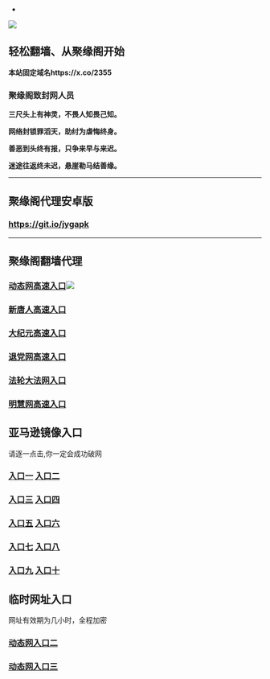 * 
![](https://raw.githubusercontent.com/hao369/a/master/j.jpg)



## 轻松翻墙、从聚缘阁开始

**本站固定域名https://x.co/2355**

### 聚缘阁致封网人员

**三尺头上有神灵，不畏人知畏己知。**

**网络封锁罪滔天，助纣为虐悔终身。**

**善恶到头终有报，只争来早与来迟。**

**迷途往返终未迟，悬崖勒马结善缘。**

***



##  聚缘阁代理安卓版

### https://git.io/jygapk


***


## 聚缘阁翻墙代理 

### [动态网高速入口](https://vojtvc5d6l.execute-api.us-east-2.amazonaws.com/155887-98/?id=2)![](https://raw.githubusercontent.com/hao369/a/master/jygdl.gif)

### [新唐人高速入口](https://vojtvc5d6l.execute-api.us-east-2.amazonaws.com/155887-98/?id=5)

### [大纪元高速入口](https://vojtvc5d6l.execute-api.us-east-2.amazonaws.com/155887-98/?id=7)

### [退党网高速入口](https://vojtvc5d6l.execute-api.us-east-2.amazonaws.com/155887-98/?id=8)

### [法轮大法网入口](https://vojtvc5d6l.execute-api.us-east-2.amazonaws.com/155887-98/?id=15)

### [明慧网高速入口](https://vojtvc5d6l.execute-api.us-east-2.amazonaws.com/155887-98/?id=3)



## 亚马逊镜像入口 

请逐一点击,你一定会成功破网

### **[入口一](http://x.co/2244)** **[入口二](http://x.co/3824)**


### **[入口三](https://s3.eu-central-1.amazonaws.com/jyg3/index.html)**  **[入口四](https://s3-ap-southeast-1.amazonaws.com/jyg4/index.html)**

### **[入口五](https://s3.ap-south-1.amazonaws.com/jyg5/index.html)**  **[入口六](https://s3-us-west-1.amazonaws.com/jyg6/index.html)**


###  **[入口七](https://s3-us-west-2.amazonaws.com/jyg7/index.html)**  **[入口八](https://s3-eu-west-1.amazonaws.com/jyg8/index.html)**


###  **[入口九](https://s3-ap-northeast-1.amazonaws.com/jyg9/index.html)**  **[入口十](https://s3.amazonaws.com/dtw/index.html)**



## 临时网址入口 

网址有效期为几小时，全程加密

### [动态网入口二](https://x.co/ddg)

### [动态网入口三](https://x.co/ddf)



